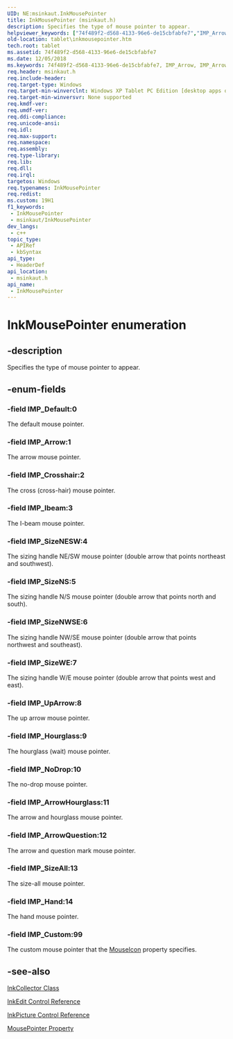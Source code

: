 ```yaml
---
UID: NE:msinkaut.InkMousePointer
title: InkMousePointer (msinkaut.h)
description: Specifies the type of mouse pointer to appear.
helpviewer_keywords: ["74f489f2-d568-4133-96e6-de15cbfabfe7","IMP_Arrow","IMP_ArrowHourglass","IMP_ArrowQuestion","IMP_Crosshair","IMP_Custom","IMP_Default","IMP_Hand","IMP_Hourglass","IMP_Ibeam","IMP_NoDrop","IMP_SizeAll","IMP_SizeNESW","IMP_SizeNS","IMP_SizeNWSE","IMP_SizeWE","IMP_UpArrow","InkMousePointer","InkMousePointer enumeration [Tablet PC]","msinkaut/IMP_Arrow","msinkaut/IMP_ArrowHourglass","msinkaut/IMP_ArrowQuestion","msinkaut/IMP_Crosshair","msinkaut/IMP_Custom","msinkaut/IMP_Default","msinkaut/IMP_Hand","msinkaut/IMP_Hourglass","msinkaut/IMP_Ibeam","msinkaut/IMP_NoDrop","msinkaut/IMP_SizeAll","msinkaut/IMP_SizeNESW","msinkaut/IMP_SizeNS","msinkaut/IMP_SizeNWSE","msinkaut/IMP_SizeWE","msinkaut/IMP_UpArrow","msinkaut/InkMousePointer","tablet.inkmousepointer"]
old-location: tablet\inkmousepointer.htm
tech.root: tablet
ms.assetid: 74f489f2-d568-4133-96e6-de15cbfabfe7
ms.date: 12/05/2018
ms.keywords: 74f489f2-d568-4133-96e6-de15cbfabfe7, IMP_Arrow, IMP_ArrowHourglass, IMP_ArrowQuestion, IMP_Crosshair, IMP_Custom, IMP_Default, IMP_Hand, IMP_Hourglass, IMP_Ibeam, IMP_NoDrop, IMP_SizeAll, IMP_SizeNESW, IMP_SizeNS, IMP_SizeNWSE, IMP_SizeWE, IMP_UpArrow, InkMousePointer, InkMousePointer enumeration [Tablet PC], msinkaut/IMP_Arrow, msinkaut/IMP_ArrowHourglass, msinkaut/IMP_ArrowQuestion, msinkaut/IMP_Crosshair, msinkaut/IMP_Custom, msinkaut/IMP_Default, msinkaut/IMP_Hand, msinkaut/IMP_Hourglass, msinkaut/IMP_Ibeam, msinkaut/IMP_NoDrop, msinkaut/IMP_SizeAll, msinkaut/IMP_SizeNESW, msinkaut/IMP_SizeNS, msinkaut/IMP_SizeNWSE, msinkaut/IMP_SizeWE, msinkaut/IMP_UpArrow, msinkaut/InkMousePointer, tablet.inkmousepointer
req.header: msinkaut.h
req.include-header: 
req.target-type: Windows
req.target-min-winverclnt: Windows XP Tablet PC Edition [desktop apps only]
req.target-min-winversvr: None supported
req.kmdf-ver: 
req.umdf-ver: 
req.ddi-compliance: 
req.unicode-ansi: 
req.idl: 
req.max-support: 
req.namespace: 
req.assembly: 
req.type-library: 
req.lib: 
req.dll: 
req.irql: 
targetos: Windows
req.typenames: InkMousePointer
req.redist: 
ms.custom: 19H1
f1_keywords:
 - InkMousePointer
 - msinkaut/InkMousePointer
dev_langs:
 - c++
topic_type:
 - APIRef
 - kbSyntax
api_type:
 - HeaderDef
api_location:
 - msinkaut.h
api_name:
 - InkMousePointer
---
```


# InkMousePointer enumeration


## -description

Specifies the type of mouse pointer to appear.

## -enum-fields

### -field IMP_Default:0

 The default mouse pointer.

### -field IMP_Arrow:1

The arrow mouse pointer.

### -field IMP_Crosshair:2

The cross (cross-hair) mouse pointer.

### -field IMP_Ibeam:3

The I-beam mouse pointer.

### -field IMP_SizeNESW:4

The sizing handle NE/SW mouse pointer (double arrow that points northeast and southwest).

### -field IMP_SizeNS:5

The sizing handle N/S mouse pointer (double arrow that points north and south).

### -field IMP_SizeNWSE:6

The sizing handle NW/SE mouse pointer (double arrow that points northwest and southeast).

### -field IMP_SizeWE:7

The sizing handle W/E mouse pointer (double arrow that points west and east).

### -field IMP_UpArrow:8

The up arrow mouse pointer.

### -field IMP_Hourglass:9

The hourglass (wait) mouse pointer.

### -field IMP_NoDrop:10

The no-drop mouse pointer.

### -field IMP_ArrowHourglass:11

The arrow and hourglass mouse pointer.

### -field IMP_ArrowQuestion:12

The arrow and question mark mouse pointer.

### -field IMP_SizeAll:13

The size-all mouse pointer.

### -field IMP_Hand:14

The hand mouse pointer.

### -field IMP_Custom:99

The custom mouse pointer that the <a href="/windows/desktop/api/msinkaut/nf-msinkaut-iinkcollector-get_mouseicon">MouseIcon</a> property specifies.

## -see-also

<a href="/windows/desktop/tablet/inkcollector-class">InkCollector Class</a>



<a href="/windows/desktop/tablet/inkedit-control-reference">InkEdit Control Reference</a>



<a href="/windows/desktop/tablet/inkpicture-control-reference">InkPicture Control Reference</a>



<a href="/windows/desktop/api/msinkaut/nf-msinkaut-iinkcollector-get_mousepointer">MousePointer Property</a>
